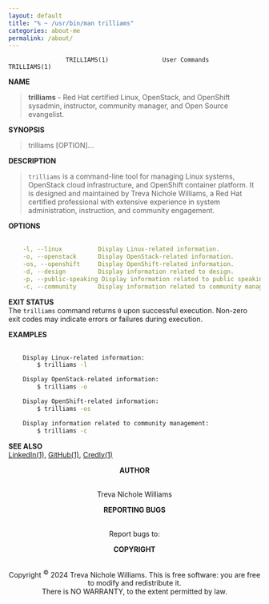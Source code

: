```yaml
---
layout: default
title: "% ~ /usr/bin/man trilliams"
categories: about-me
permalink: /about/
---
```

					TRILLIAMS(1)               User Commands               TRILLIAMS(1)

**NAME**<br>
> **trilliams** - Red Hat certified Linux, OpenStack, and OpenShift sysadmin, instructor, community manager, and Open Source evangelist.

**SYNOPSIS**<br>
   > trilliams [OPTION]...

**DESCRIPTION**<br>
> `trilliams` is a command-line tool for managing Linux systems, OpenStack cloud infrastructure, and OpenShift container platform. It is designed and maintained by Treva Nichole Williams, a Red Hat certified professional with extensive experience in system administration, instruction, and community engagement.

**OPTIONS**<br><br>

```yml
    -l, --linux          Display Linux-related information.
    -o, --openstack      Display OpenStack-related information.
    -os, --openshift     Display OpenShift-related information.
    -d, --design         Display information related to design.
    -p, --public-speaking Display information related to public speaking.
    -c, --community      Display information related to community management.
```
**EXIT STATUS**<br>
    The `trilliams` command returns `0` upon successful execution. Non-zero exit codes may indicate errors or failures during execution.

**EXAMPLES**<br><br>

```sh
    Display Linux-related information:
        $ trilliams -l

    Display OpenStack-related information:
        $ trilliams -o

    Display OpenShift-related information:
        $ trilliams -os

    Display information related to community management:
        $ trilliams -c
```

**SEE ALSO**<br>
    [LinkedIn(1)][li], [GitHub(1)][gh], [Credly(1)][cr]

**<center> AUTHOR </center>**<br>
<center> Treva Nichole Williams <hello[at]trilliams.sh> </center>

**<center>REPORTING BUGS</center>**<br>
<center>Report bugs to: <bugs[at]trilliams.sh> </center>

**<center>COPYRIGHT</center>**<br>
<center>Copyright <sup>©</sup> 2024 Treva Nichole Williams. This is free software: you are free to modify and redistribute it.<br>
    There is NO WARRANTY, to the extent permitted by law.</center>

[profile]: https://www.openstack.org/community/members/profile/59069/treva-williams
[la]: https://linuxacademy.com
[rax]: https://rackspace.com
[goggy]: https://www.instagram.com/goggy3stax/?hl=en
[li]: https://linkedin.com/in/trilliams
[cr]: https://www.credly.com/users/treva-williams.09141519/badges
[gh]: https://github.com/OGtrilliams


